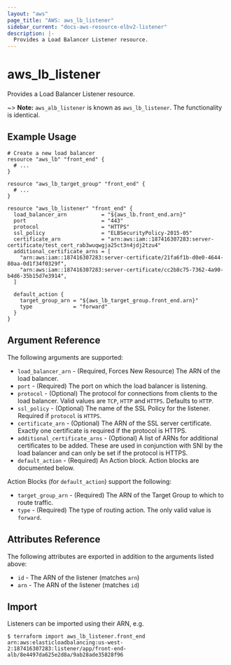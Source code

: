 ```yaml
---
layout: "aws"
page_title: "AWS: aws_lb_listener"
sidebar_current: "docs-aws-resource-elbv2-listener"
description: |-
  Provides a Load Balancer Listener resource.
---
```


# aws_lb_listener

Provides a Load Balancer Listener resource.

~> **Note:** `aws_alb_listener` is known as `aws_lb_listener`. The functionality is identical.

## Example Usage

```hcl
# Create a new load balancer
resource "aws_lb" "front_end" {
  # ...
}

resource "aws_lb_target_group" "front_end" {
  # ...
}

resource "aws_lb_listener" "front_end" {
  load_balancer_arn           = "${aws_lb.front_end.arn}"
  port                        = "443"
  protocol                    = "HTTPS"
  ssl_policy                  = "ELBSecurityPolicy-2015-05"
  certificate_arn             = "arn:aws:iam::187416307283:server-certificate/test_cert_rab3wuqwgja25ct3n4jdj2tzu4"
  additional_certificate_arns = [
    "arn:aws:iam::187416307283:server-certificate/21fa6f1b-d0e0-4644-80aa-0d1f34f0329f",
    "arn:aws:iam::187416307283:server-certificate/cc2b8c75-7362-4a90-b4d6-35b15d7e3914",
  ]

  default_action {
    target_group_arn = "${aws_lb_target_group.front_end.arn}"
    type             = "forward"
  }
}
```

## Argument Reference

The following arguments are supported:

* `load_balancer_arn` - (Required, Forces New Resource) The ARN of the load balancer.
* `port` - (Required) The port on which the load balancer is listening.
* `protocol` - (Optional) The protocol for connections from clients to the load balancer. Valid values are `TCP`, `HTTP` and `HTTPS`. Defaults to `HTTP`.
* `ssl_policy` - (Optional) The name of the SSL Policy for the listener. Required if `protocol` is `HTTPS`.
* `certificate_arn` - (Optional) The ARN of the SSL server certificate. Exactly one certificate is required if the protocol is HTTPS.
* `additional_certificate_arns` - (Optional) A list of ARNs for additional certificates to be added. These are used in conjunction with SNI by the load balancer and can only be set if the protocol is HTTPS.
* `default_action` - (Required) An Action block. Action blocks are documented below.

Action Blocks (for `default_action`) support the following:

* `target_group_arn` - (Required) The ARN of the Target Group to which to route traffic.
* `type` - (Required) The type of routing action. The only valid value is `forward`.

## Attributes Reference

The following attributes are exported in addition to the arguments listed above:

* `id` - The ARN of the listener (matches `arn`)
* `arn` - The ARN of the listener (matches `id`)

## Import

Listeners can be imported using their ARN, e.g.

```
$ terraform import aws_lb_listener.front_end arn:aws:elasticloadbalancing:us-west-2:187416307283:listener/app/front-end-alb/8e4497da625e2d8a/9ab28ade35828f96
```
